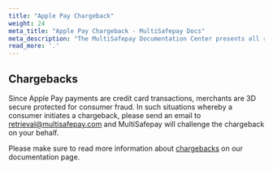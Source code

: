 ```yaml
---
title: "Apple Pay Chargeback"
weight: 24
meta_title: "Apple Pay Chargeback - MultiSafepay Docs"
meta_description: "The MultiSafepay Documentation Center presents all relevant information about our Plugins and API. You can also find support pages for Payment Methods, Tools and General Questions as well as the contact details of our Support and Integration Teams."
read_more: '.'
---
```


## Chargebacks

Since Apple Pay payments are credit card transactions, merchants are 3D secure protected for consumer fraud. In such situations whereby a consumer initiates a chargeback, please send an email to <retrieval@multisafepay.com> and MultiSafepay will challenge the chargeback on your behalf.

Please make sure to read more information about [chargebacks](/faq/chargebacks) on our documentation page.